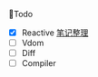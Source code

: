 📝Todo
- [x] Reactive [笔记整理](http://blog.hasakei66.com/views/vue-guide/reactive.html)
- [ ] Vdom
- [ ] Diff
- [ ] Compiler